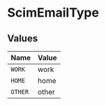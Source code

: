 # ScimEmailType


## Values

| Name    | Value   |
| ------- | ------- |
| `WORK`  | work    |
| `HOME`  | home    |
| `OTHER` | other   |